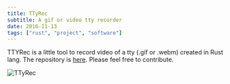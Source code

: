 ```yaml
---
title: TTyRec
subtitle: A gif or video tty recorder
date: 2016-11-13
tags: ["rust", "project", "software"]
---
```


 TTYRec is a little tool to record video of a tty (.gif or .webm) created in Rust lang. The repository is [here](https://github.com/AmarOk1412/ttyrec). Please feel free to contribute.

![TTyRec](/img/dev/ttyrec/tty.gif)
